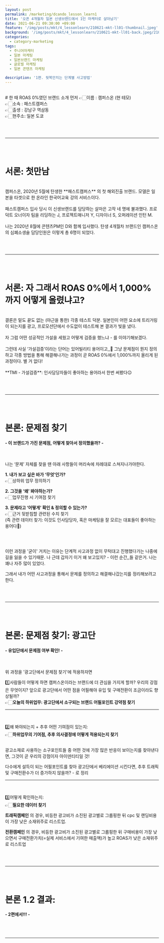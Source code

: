 ```yaml
---
layout: post
permalink: /marketing/dcando_lesson_learn1
title: '오픈 4개월차 일본 신생브랜드에서 1인 마케터로 살아남기'
date: 2021-06-21 09:30:00 +09:00
feature: '/img/posts/mkt/4_lessonlearn/210621-mkt-ll01-thumbnail.jpeg'
background: '/img/posts/mkt/4_lessonlearn/210621-mkt-ll01-back.jpeg/210621-mkt-ll01-back.jpeg.001.jpeg'
categories:
  - category-marketing
tags:
  - 주니어마케터
  - 일본 마케팅
  - 일본브랜드 마케팅
  - 글로벌 마케팅
  - 일본 콘텐츠 마케팅

description: '1편. 뒷북안치는 단계별 사고방법'
---
```

<br>
# 한 때 ROAS 0%였던 브랜드 소개 먼저
👉🏻이름 : 캠퍼스온 (현 테모) <br>
👉🏻소속 : 패스트캠퍼스 <br>
👉🏻출생 : 강남구 역삼동 <br>
👉🏻현주소: 일본 도쿄

<br><br>
* * *
<br><br>


# 서론: 첫만남
<br>
캠퍼스온, 2020년 5월에 탄생한 **패스트캠퍼스** 의 첫 해외진출 브랜드. 모델은 일본을 타겟으로 한 온라인 한국어교육 강의 서비스이다.
<br><br>
패스트캠퍼스 입사 당시 이 신생브랜드를 담당하는 살마은 고작 네 명에 불과했다. 프로덕트 오너이자 팀을 리딩하는 J, 프로젝트매니저 Y, 디자이너 S, 오퍼레이션 인턴 M.
<br><br>
나는 2020년 8월에 콘텐츠PM인 D와 함께 입사했다. 탄생 4개월차 브랜드인 캠퍼스온의 심폐소생술 담당인원은 이렇게 총 6명이 되었다.


<br><br>
* * *
<br><br>



# 서론: 자 그래서 ROAS 0%에서 1,000%까지 어떻게 올렸냐고?
<br>
결론은 밑도 끝도 없는 (야근을 통한) 각종 테스트 덕분. 일본인이 어떤 요소에 트리거링이 되는지를 광고, 프로모션단에서 수도없이 테스트해 본 결과가 빛을 냈다.
<br><br>
자 그럼 어떤 성공적인 가설을 세웠고 어떻게 검증을 했느냐 - 를 이야기해보겠다.
<br><br>
그런데 사실 ‘가설검증’이라는 단어는 있어빌리티 용어이고,,🤔 그냥 문제점이 뭔지 정의하고 각종 방법을 통해 해결해나가는 과정이 곧 ROAS 0%에서 1,000%까지 올리게 된 과정이다. 별 거 없다!
<br><br>
**TMI - 가설검증**: 인사담당자들이 좋아하는 용어라서 한번 써봤다😐

<br><br>
* * *
<br><br>




# 본론: 문제점 찾기
#### - 이 브랜드가 가진 문제점, 어떻게 찾아서 정의했을까? -
<br>

나는 ‘문제’ 자체를  찾을 땐 아래 사항들이 머리속에 차례대로 스쳐지나가야한다. <br>

**1. 내가 보고 싶은 바가 ‘무엇’인가?** <br>
👉🏻상하위 업무 정의하기 <br>

**2. 그것을 ‘왜’ 봐야하는가?** <br>
👉🏻업무진행 시 기여점 찾기 <br>

**3. 문제라고 ‘어떻게’ 확인 & 정의할 수 있는가?** <br>
👉🏻근거 뒷받침할 관련된 수치 찾기 <br>
(즉 관련 데이터 찾기: 이것도 인사담당자, 혹은 마케팅을 잘 모르는 대표들이 좋아하는 용어다🙂)

<br>
<br>

이런 과정을 '굳이' 거치는 이유는 단계적 사고과정 없이 무턱대고 진행했다가는 나중에 길을 잃을 수 있기때문. 나 근데 갑자기 이거 왜 보고있지? - 이런 순간,,들 같은거. 나는 꽤나 자주 많이 있었다. <br>

그래서 내가 어떤 사고과정을 통해서 문제를 정의하고 해결해나갔는지를 정리해보려고 한다.


<br><br>
* * *
<br><br>

# 본론: 문제점 찾기: 광고단
#### - 유입단에서 문제점 여부 확인! -
<br>

위 과정을 '광고단에서 문제점 찾기'에 적용하자면
<br>

1️⃣사람들이 어떻게 하면 캠퍼스온이라는 브랜드에 더 관심을 가지게 할까? 우리의 강점은 무엇이지? 앞으로 광고단에서 어떤 점을 어필해야 유입 및 구매전환이 조금이라도 향상될까? <br>
👉🏻**오늘의 하위업무: 광고단에서 소구되는 브랜드 어필포인트 강약점 찾기**
<br>
* * *
<br>

2️⃣왜 봐야되는지 + 추후 어떤 기여점이 있는지:<br>
👉🏻**하위업무의 기여점, 추후 의사결정에 어떻게 적용되는지 찾기**
<br>
<br>

광고소재로 사용하는 소구포인트들 중 어떤 것에 가장 많은 반응이 보이는지를 찾아낸다면, 그것이 곧 우리의 강점이자 아이덴티티일 것! <br>

다수에게 설득이 되는 어필포인트를 찾아 광고단에서 베리에이션 시킨다면, 추후 트래픽 및 구매전환수가 더 증가하지 않을까? - 로 정리
<br>
* * *
<br>

️3️⃣어떻게 확인하는지:<br>
👉🏻**필요한 데이터 찾기** <br>

**트래픽캠페인** 의 경우, 비등한 광고비가 소진된 광고별로 그룹핑한 뒤 cpc 및 랜딩비용이 가장 낮은 소재위주로 리스트업. <br>

**전환캠페인** 의 경우, 비등한 광고비가 소진된 광고별로 그룹핑한 뒤 구매비용이 가장 낮으면서 구매전환가치(=실제 서비스에서 기여한 매출액)가 높고 ROAS가 낮은 소재위주로 리스트업 <br>



<br><br>
* * *
<br><br>


# 본론 1.2 결과:
#### - 2편에서!!! -

<br><br>
* * *
<br><br>
